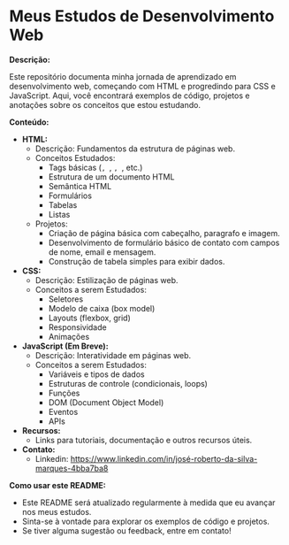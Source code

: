 # Meus Estudos de Desenvolvimento Web

**Descrição:**

Este repositório documenta minha jornada de aprendizado em desenvolvimento web, começando com HTML e progredindo para CSS e JavaScript. Aqui, você encontrará exemplos de código, projetos e anotações sobre os conceitos que estou estudando.

**Conteúdo:**

* **HTML:**
    * Descrição: Fundamentos da estrutura de páginas web.
    * Conceitos Estudados:
        * Tags básicas (``, ``, ``, ``, etc.)
        * Estrutura de um documento HTML
        * Semântica HTML
        * Formulários
        * Tabelas
        * Listas
    * Projetos:
        * Criação de página básica com cabeçalho, paragrafo e imagem.
        * Desenvolvimento de formulário básico de contato com campos de nome, email e mensagem.
        * Construção de tabela simples para exibir dados.
* **CSS:**
    * Descrição: Estilização de páginas web.
    * Conceitos a serem Estudados:
        * Seletores
        * Modelo de caixa (box model)
        * Layouts (flexbox, grid)
        * Responsividade
        * Animações
* **JavaScript (Em Breve):**
    * Descrição: Interatividade em páginas web.
    * Conceitos a serem Estudados:
        * Variáveis e tipos de dados
        * Estruturas de controle (condicionais, loops)
        * Funções
        * DOM (Document Object Model)
        * Eventos
        * APIs
* **Recursos:**
    * Links para tutoriais, documentação e outros recursos úteis.
* **Contato:**
    * Linkedin: https://www.linkedin.com/in/josé-roberto-da-silva-marques-4bba7ba8
      
**Como usar este README:**
* Este README será atualizado regularmente à medida que eu avançar nos meus estudos.
* Sinta-se à vontade para explorar os exemplos de código e projetos.
* Se tiver alguma sugestão ou feedback, entre em contato!
